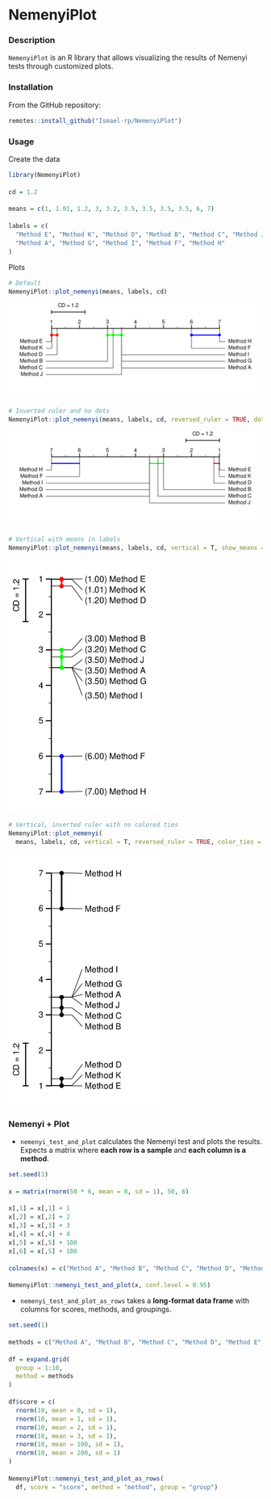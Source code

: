 # NemenyiPlot

### Description
`NemenyiPlot` is an R library that allows visualizing the results of Nemenyi tests through customized plots.

### Installation
From the GitHub repository:

```r
remotes::install_github("Ismael-rp/NemenyiPlot")
```

### Usage

Create the data

```r
library(NemenyiPlot)

cd = 1.2

means = c(1, 1.01, 1.2, 3, 3.2, 3.5, 3.5, 3.5, 3.5, 6, 7)

labels = c(
  "Method E", "Method K", "Method D", "Method B", "Method C", "Method J",
  "Method A", "Method G", "Method I", "Method F", "Method H"
)
```

Plots
```r
# Default
NemenyiPlot::plot_nemenyi(means, labels, cd)
```
<img src="img/example1.svg" alt="Example 1" width="600" />

```r
# Inverted ruler and no dots
NemenyiPlot::plot_nemenyi(means, labels, cd, reversed_ruler = TRUE, dots_size = 0)
```

<img src="img/example2.svg" alt="Example 2" width="600" />

```r
# Vertical with means in labels
NemenyiPlot::plot_nemenyi(means, labels, cd, vertical = T, show_means = TRUE)
```

<img src="img/example3.svg" alt="Example 3" width="300" />


```r
# Vertical, inverted ruler with no colored ties
NemenyiPlot::plot_nemenyi(
  means, labels, cd, vertical = T, reversed_ruler = TRUE, color_ties = FALSE)
```

<img src="img/example4.svg" alt="Example 4" width="300" />


### Nemenyi + Plot


-   `nemenyi_test_and_plot` calculates the Nemenyi test and plots the results. Expects a matrix where **each row is a sample** and **each column is a method**.

```r
set.seed(1)

x = matrix(rnorm(50 * 6, mean = 0, sd = 1), 50, 6)

x[,1] = x[,1] + 1
x[,2] = x[,2] + 2
x[,3] = x[,3] + 3
x[,4] = x[,4] + 4
x[,5] = x[,5] + 100
x[,6] = x[,5] + 100

colnames(x) = c("Method A", "Method B", "Method C", "Method D", "Method E", "Method F")

NemenyiPlot::nemenyi_test_and_plot(x, conf.level = 0.95)
```

-   `nemenyi_test_and_plot_as_rows` takes a **long-format data frame** with columns for scores, methods, and groupings.

```r
set.seed(1)

methods = c("Method A", "Method B", "Method C", "Method D", "Method E", "Method F")

df = expand.grid(
  group = 1:10,
  method = methods
)

df$score = c(
  rnorm(10, mean = 0, sd = 1),
  rnorm(10, mean = 1, sd = 1),
  rnorm(10, mean = 2, sd = 1),
  rnorm(10, mean = 3, sd = 1),
  rnorm(10, mean = 100, sd = 1),
  rnorm(10, mean = 200, sd = 1)
)

NemenyiPlot::nemenyi_test_and_plot_as_rows(
  df, score = "score", method = "method", group = "group")
```


